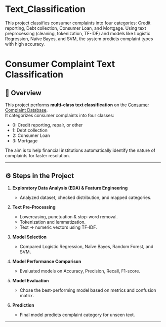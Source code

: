 # Text_Classification
This project classifies consumer complaints into four categories: Credit reporting, Debt collection, Consumer Loan, and Mortgage. Using text preprocessing (cleaning, tokenization, TF-IDF) and models like Logistic Regression, Naïve Bayes, and SVM, the system predicts complaint types with high accuracy.
# Consumer Complaint Text Classification

## 📖 Overview
This project performs **multi-class text classification** on the [Consumer Complaint Database](https://catalog.data.gov/dataset/consumer-complaint-database).  
It categorizes consumer complaints into four classes:
- 0: Credit reporting, repair, or other
- 1: Debt collection
- 2: Consumer Loan
- 3: Mortgage

The aim is to help financial institutions automatically identify the nature of complaints for faster resolution.

---

## ⚙️ Steps in the Project
1. **Exploratory Data Analysis (EDA) & Feature Engineering**  
   - Analyzed dataset, checked distribution, and mapped categories.  

2. **Text Pre-Processing**  
   - Lowercasing, punctuation & stop-word removal.  
   - Tokenization and lemmatization.  
   - Text → numeric vectors using TF-IDF.  

3. **Model Selection**  
   - Compared Logistic Regression, Naïve Bayes, Random Forest, and SVM.  

4. **Model Performance Comparison**  
   - Evaluated models on Accuracy, Precision, Recall, F1-score.  

5. **Model Evaluation**  
   - Chose the best-performing model based on metrics and confusion matrix.  

6. **Prediction**  
   - Final model predicts complaint category for unseen text.  

---
